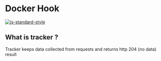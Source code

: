 # Docker Hook
[![js-standard-style](https://cdn.rawgit.com/feross/standard/master/badge.svg)](http://standardjs.com)
## What is tracker ?
Tracker keeps data collected from requests and returns http 204 (no data) result
